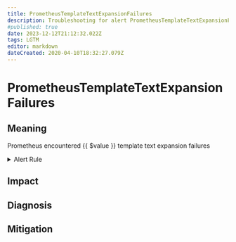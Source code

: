 ```yaml
---
title: PrometheusTemplateTextExpansionFailures
description: Troubleshooting for alert PrometheusTemplateTextExpansionFailures
#published: true
date: 2023-12-12T21:12:32.022Z
tags: LGTM
editor: markdown
dateCreated: 2020-04-10T18:32:27.079Z
---
```


# PrometheusTemplateTextExpansionFailures

## Meaning
[//]: # "Short paragraph that explains what the alert means"
Prometheus encountered {{ $value }} template text expansion failures

<details>
  <summary>Alert Rule</summary>

  ```yaml
alert: PrometheusTemplateTextExpansionFailures
expr: increase(prometheus_template_text_expansion_failures_total[3m]) > 0
for: 0m
labels:
    severity: critical
annotations:
    summary: Prometheus template text expansion failures (instance {{ $labels.instance }})
    description: |-
        Prometheus encountered {{ $value }} template text expansion failures
          VALUE = {{ $value }}
          LABELS = {{ $labels }}
    runbook: https://github.com/srerun/prometheus-alerts/content/runbooks/PrometheusTemplateTextExpansionFailures

  ```
</details>


## Impact
[//]: # "What could / will happen if the alert is not addressed"



## Diagnosis
[//]: # "Steps to take to identify the cause of the problem"



## Mitigation
[//]: # "The steps necessary to resolve the alert"
